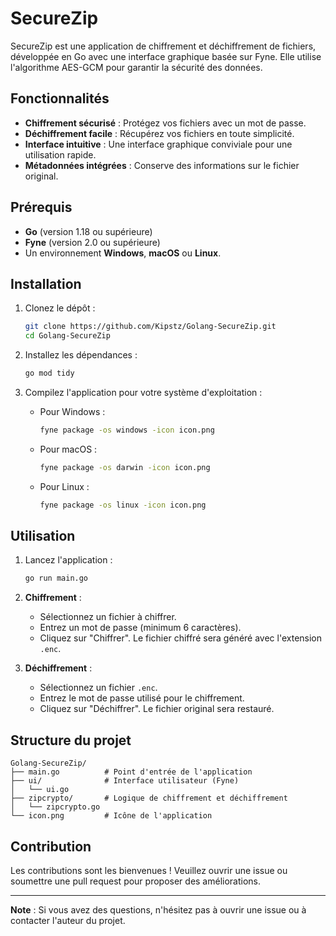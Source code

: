 
# SecureZip

SecureZip est une application de chiffrement et déchiffrement de fichiers, développée en Go avec une interface graphique basée sur Fyne. Elle utilise l'algorithme AES-GCM pour garantir la sécurité des données.

## Fonctionnalités

- **Chiffrement sécurisé** : Protégez vos fichiers avec un mot de passe.
- **Déchiffrement facile** : Récupérez vos fichiers en toute simplicité.
- **Interface intuitive** : Une interface graphique conviviale pour une utilisation rapide.
- **Métadonnées intégrées** : Conserve des informations sur le fichier original.

## Prérequis

- **Go** (version 1.18 ou supérieure)
- **Fyne** (version 2.0 ou supérieure)
- Un environnement **Windows**, **macOS** ou **Linux**.

## Installation

1. Clonez le dépôt :
   ```bash
   git clone https://github.com/Kipstz/Golang-SecureZip.git
   cd Golang-SecureZip
   ```

2. Installez les dépendances :
   ```bash
   go mod tidy
   ```

3. Compilez l'application pour votre système d'exploitation :
   - Pour Windows :
     ```bash
     fyne package -os windows -icon icon.png
     ```
   - Pour macOS :
     ```bash
     fyne package -os darwin -icon icon.png
     ```
   - Pour Linux :
     ```bash
     fyne package -os linux -icon icon.png
     ```

## Utilisation

1. Lancez l'application :
   ```bash
   go run main.go
   ```

2. **Chiffrement** :
   - Sélectionnez un fichier à chiffrer.
   - Entrez un mot de passe (minimum 6 caractères).
   - Cliquez sur "Chiffrer". Le fichier chiffré sera généré avec l'extension `.enc`.

3. **Déchiffrement** :
   - Sélectionnez un fichier `.enc`.
   - Entrez le mot de passe utilisé pour le chiffrement.
   - Cliquez sur "Déchiffrer". Le fichier original sera restauré.

## Structure du projet

```
Golang-SecureZip/
├── main.go          # Point d'entrée de l'application
├── ui/              # Interface utilisateur (Fyne)
│   └── ui.go
├── zipcrypto/       # Logique de chiffrement et déchiffrement
│   └── zipcrypto.go
└── icon.png         # Icône de l'application
```

## Contribution

Les contributions sont les bienvenues ! Veuillez ouvrir une issue ou soumettre une pull request pour proposer des améliorations.

---

**Note** : Si vous avez des questions, n'hésitez pas à ouvrir une issue ou à contacter l'auteur du projet.
